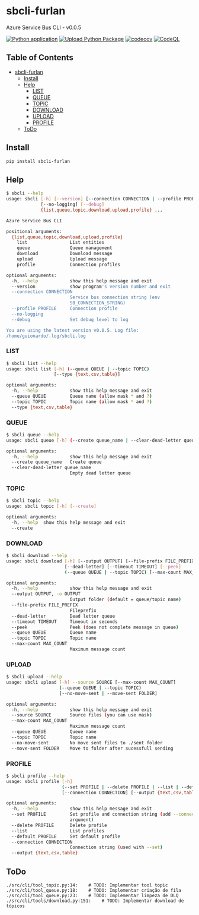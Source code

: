 # sbcli-furlan

Azure Service Bus CLI - v0.0.5

[![Python application](https://github.com/guionardo/py-servicebus-cli/actions/workflows/python-app.yml/badge.svg)](https://github.com/guionardo/py-servicebus-cli/actions/workflows/python-app.yml)
[![Upload Python Package](https://github.com/guionardo/py-servicebus-cli/actions/workflows/python-publish.yml/badge.svg)](https://github.com/guionardo/py-servicebus-cli/actions/workflows/python-publish.yml)
[![codecov](https://codecov.io/gh/guionardo/py-servicebus-cli/branch/develop/graph/badge.svg?token=DGRoPKyAwW)](https://codecov.io/gh/guionardo/py-servicebus-cli)
[![CodeQL](https://github.com/guionardo/py-servicebus-cli/actions/workflows/codeql-analysis.yml/badge.svg)](https://github.com/guionardo/py-servicebus-cli/actions/workflows/codeql-analysis.yml)

## Table of Contents

- [sbcli-furlan](#sbcli-furlan)
  - [Install](#install)
  - [Help](#help)
    - [LIST](#list)
    - [QUEUE](#queue)
    - [TOPIC](#topic)
    - [DOWNLOAD](#download)
    - [UPLOAD](#upload)
    - [PROFILE](#profile)
  - [ToDo](#todo)

## Install

``` bash
pip install sbcli-furlan
```

## Help

``` bash
$ sbcli --help
usage: sbcli [-h] [--version] [--connection CONNECTION | --profile PROFILE]
             [--no-logging] [--debug]
             {list,queue,topic,download,upload,profile} ...

Azure Service Bus CLI

positional arguments:
  {list,queue,topic,download,upload,profile}
    list                List entities
    queue               Queue management
    download            Download message
    upload              Upload message
    profile             Connection profiles

optional arguments:
  -h, --help            show this help message and exit
  --version             show program's version number and exit
  --connection CONNECTION
                        Service bus connection string (env
                        SB_CONNECTION_STRING)
  --profile PROFILE     Connection profile
  --no-logging
  --debug               Set debug level to log

You are using the latest version v0.0.5. Log file:
/home/guionardo/.log/sbcli.log
```

### LIST

``` bash
$ sbcli list --help
usage: sbcli list [-h] (--queue QUEUE | --topic TOPIC)
                  [--type {text,csv,table}]

optional arguments:
  -h, --help            show this help message and exit
  --queue QUEUE         Queue name (allow mask * and ?)
  --topic TOPIC         Topic name (allow mask * and ?)
  --type {text,csv,table}
```

### QUEUE

``` bash
$ sbcli queue --help
usage: sbcli queue [-h] (--create queue_name | --clear-dead-letter queue_name)

optional arguments:
  -h, --help            show this help message and exit
  --create queue_name   Create queue
  --clear-dead-letter queue_name
                        Empty dead letter queue
```

### TOPIC

``` bash
$ sbcli topic --help
usage: sbcli topic [-h] [--create]

optional arguments:
  -h, --help  show this help message and exit
  --create
```

### DOWNLOAD

``` bash
$ sbcli download --help
usage: sbcli download [-h] [--output OUTPUT] [--file-prefix FILE_PREFIX]
                      [--dead-letter] [--timeout TIMEOUT] [--peek]
                      (--queue QUEUE | --topic TOPIC) [--max-count MAX_COUNT]

optional arguments:
  -h, --help            show this help message and exit
  --output OUTPUT, -o OUTPUT
                        Output folder (default = queue/topic name)
  --file-prefix FILE_PREFIX
                        Fileprefix
  --dead-letter         Dead letter queue
  --timeout TIMEOUT     Timeout in seconds
  --peek                Peek (does not complete message in queue)
  --queue QUEUE         Queue name
  --topic TOPIC         Topic name
  --max-count MAX_COUNT
                        Maximum message count
```

### UPLOAD

``` bash
$ sbcli upload --help
usage: sbcli upload [-h] --source SOURCE [--max-count MAX_COUNT]
                    (--queue QUEUE | --topic TOPIC)
                    [--no-move-sent | --move-sent FOLDER]

optional arguments:
  -h, --help            show this help message and exit
  --source SOURCE       Source files (you can use mask)
  --max-count MAX_COUNT
                        Maximum message count
  --queue QUEUE         Queue name
  --topic TOPIC         Topic name
  --no-move-sent        No move sent files to ./sent folder
  --move-sent FOLDER    Move to folder after sucessfull sending
```

### PROFILE

``` bash
$ sbcli profile --help
usage: sbcli profile [-h]
                     (--set PROFILE | --delete PROFILE | --list | --default PROFILE)
                     [--connection CONNECTION] [--output {text,csv,table}]

optional arguments:
  -h, --help            show this help message and exit
  --set PROFILE         Set profile and connection string (add --connection
                        argument)
  --delete PROFILE      Delete profile
  --list                List profiles
  --default PROFILE     Set default profile
  --connection CONNECTION
                        Connection string (used with --set)
  --output {text,csv,table}
```


## ToDo

```
./src/cli/tool_topic.py:14:    # TODO: Implementar tool topic
./src/cli/tool_queue.py:18:    # TODO: Implementar criação de fila
./src/cli/tool_queue.py:23:    # TODO: Implementar limpeza de DLQ
./src/cli/tools/download.py:151:    # TODO: Implementar download de tópicos
```
